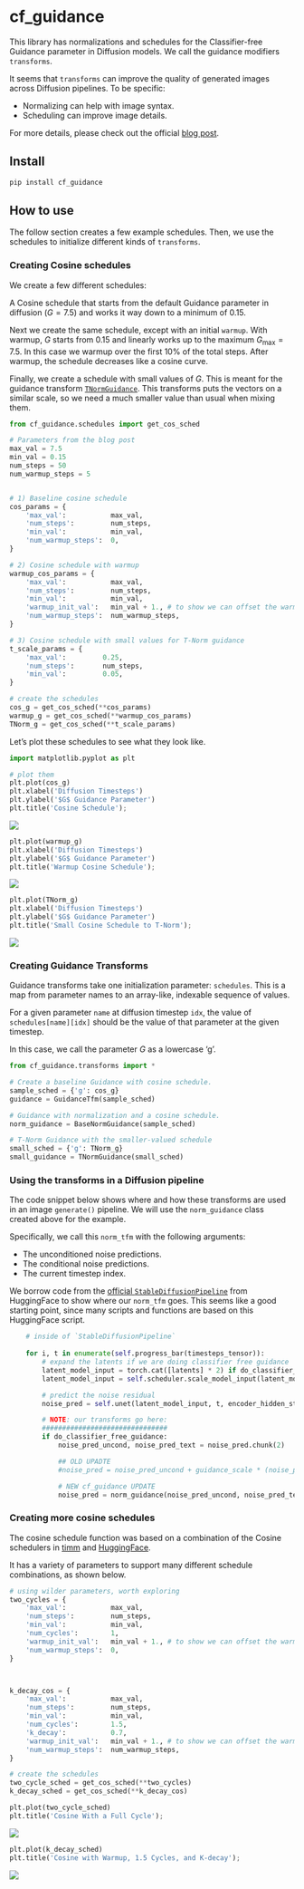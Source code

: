 cf_guidance
================

<!-- WARNING: THIS FILE WAS AUTOGENERATED! DO NOT EDIT! -->

This library has normalizations and schedules for the Classifier-free
Guidance parameter in Diffusion models. We call the guidance modifiers
`transforms`.

It seems that `transforms` can improve the quality of generated images
across Diffusion pipelines. To be specific:

- Normalizing can help with image syntax.  
- Scheduling can improve image details.

For more details, please check out the official [blog
post](https://enzokro.dev/blog/posts/2022-11-15-guidance-expts-1/).

## Install

``` sh
pip install cf_guidance
```

## How to use

The follow section creates a few example schedules. Then, we use the
schedules to initialize different kinds of `transforms`.

### Creating Cosine schedules

We create a few different schedules:

A Cosine schedule that starts from the default Guidance parameter in
diffusion $\left( G = 7.5\right)$ and works it way down to a minimum of
$0.15$.

Next we create the same schedule, except with an initial `warmup`. With
warmup, $G$ starts from $0.15$ and linearly works up to the maximum
$G_\text{max} = 7.5$. In this case we warmup over the first 10% of the
total steps. After warmup, the schedule decreases like a cosine curve.

Finally, we create a schedule with small values of $G$. This is meant
for the guidance transform
[`TNormGuidance`](https://enzokro.github.io/guidance_transforms/transforms.html#tnormguidance).
This transforms puts the vectors on a similar scale, so we need a much
smaller value than usual when mixing them.

``` python
from cf_guidance.schedules import get_cos_sched
```

``` python
# Parameters from the blog post
max_val = 7.5
min_val = 0.15
num_steps = 50
num_warmup_steps = 5


# 1) Baseline cosine schedule
cos_params = {
    'max_val':           max_val,
    'num_steps':         num_steps,
    'min_val':           min_val,
    'num_warmup_steps':  0,
}

# 2) Cosine schedule with warmup 
warmup_cos_params = {
    'max_val':           max_val,
    'num_steps':         num_steps,
    'min_val':           min_val,
    'warmup_init_val':   min_val + 1., # to show we can offset the warmup relative to min
    'num_warmup_steps':  num_warmup_steps,
}

# 3) Cosine schedule with small values for T-Norm guidance
t_scale_params = {
    'max_val':         0.25,
    'num_steps':       num_steps,
    'min_val':         0.05,
}

# create the schedules
cos_g = get_cos_sched(**cos_params)
warmup_g = get_cos_sched(**warmup_cos_params)
TNorm_g = get_cos_sched(**t_scale_params)
```

Let’s plot these schedules to see what they look like.

``` python
import matplotlib.pyplot as plt
```

``` python
# plot them 
plt.plot(cos_g)
plt.xlabel('Diffusion Timesteps')
plt.ylabel('$G$ Guidance Parameter')
plt.title('Cosine Schedule');
```

![](index_files/figure-commonmark/cell-5-output-1.png)

``` python
plt.plot(warmup_g)
plt.xlabel('Diffusion Timesteps')
plt.ylabel('$G$ Guidance Parameter')
plt.title('Warmup Cosine Schedule');
```

![](index_files/figure-commonmark/cell-6-output-1.png)

``` python
plt.plot(TNorm_g)
plt.xlabel('Diffusion Timesteps')
plt.ylabel('$G$ Guidance Parameter')
plt.title('Small Cosine Schedule to T-Norm');
```

![](index_files/figure-commonmark/cell-7-output-1.png)

### Creating Guidance Transforms

Guidance transforms take one initialization parameter: `schedules`. This
is a map from parameter names to an array-like, indexable sequence of
values.

For a given parameter `name` at diffusion timestep `idx`, the value of
`schedules[name][idx]` should be the value of that parameter at the
given timestep.

In this case, we call the parameter $G$ as a lowercase ‘g’.

``` python
from cf_guidance.transforms import *
```

``` python
# Create a baseline Guidance with cosine schedule. 
sample_sched = {'g': cos_g}
guidance = GuidanceTfm(sample_sched)

# Guidance with normalization and a cosine schedule.
norm_guidance = BaseNormGuidance(sample_sched)

# T-Norm Guidance with the smaller-valued schedule
small_sched = {'g': TNorm_g}
small_guidance = TNormGuidance(small_sched)
```

### Using the transforms in a Diffusion pipeline

The code snippet below shows where and how these transforms are used in
an image `generate()` pipeline. We will use the `norm_guidance` class
created above for the example.

Specifically, we call this `norm_tfm` with the following arguments:

- The unconditioned noise predictions.  
- The conditional noise predictions.  
- The current timestep index.

We borrow code from the [official
`StableDiffusionPipeline`](https://github.com/nateraw/stable-diffusion-videos/blob/main/stable_diffusion_videos/stable_diffusion_pipeline.py#L448)
from HuggingFace to show where our `norm_tfm` goes. This seems like a
good starting point, since many scripts and functions are based on this
HuggingFace script.

``` python
    # inside of `StableDiffusionPipeline`
    
    for i, t in enumerate(self.progress_bar(timesteps_tensor)):
        # expand the latents if we are doing classifier free guidance
        latent_model_input = torch.cat([latents] * 2) if do_classifier_free_guidance else latents
        latent_model_input = self.scheduler.scale_model_input(latent_model_input, t)

        # predict the noise residual
        noise_pred = self.unet(latent_model_input, t, encoder_hidden_states=text_embeddings).sample

        # NOTE: our transforms go here:
        ###############################
        if do_classifier_free_guidance:
            noise_pred_uncond, noise_pred_text = noise_pred.chunk(2)

            ## OLD UPADTE
            #noise_pred = noise_pred_uncond + guidance_scale * (noise_pred_text - noise_pred_uncond)

            # NEW cf_guidance UPDATE
            noise_pred = norm_guidance(noise_pred_uncond, noise_pred_text, i)
```

### Creating more cosine schedules

The cosine schedule function was based on a combination of the Cosine
schedulers in
[timm](https://github.com/rwightman/pytorch-image-models/blob/main/timm/scheduler/cosine_lr.py)
and
[HuggingFace](https://github.com/huggingface/transformers/blob/v4.24.0/src/transformers/optimization.py#L104).

It has a variety of parameters to support many different schedule
combinations, as shown below.

``` python
# using wilder parameters, worth exploring
two_cycles = {
    'max_val':           max_val,
    'num_steps':         num_steps,
    'min_val':           min_val,
    'num_cycles':        1,
    'warmup_init_val':   min_val + 1., # to show we can offset the warmup relative to min
    'num_warmup_steps':  0,
}



k_decay_cos = {
    'max_val':           max_val,
    'num_steps':         num_steps,
    'min_val':           min_val,
    'num_cycles':        1.5,
    'k_decay':           0.7,
    'warmup_init_val':   min_val + 1., # to show we can offset the warmup relative to min
    'num_warmup_steps':  num_warmup_steps,
}

# create the schedules
two_cycle_sched = get_cos_sched(**two_cycles)
k_decay_sched = get_cos_sched(**k_decay_cos)
```

``` python
plt.plot(two_cycle_sched)
plt.title('Cosine With a Full Cycle');
```

![](index_files/figure-commonmark/cell-11-output-1.png)

``` python
plt.plot(k_decay_sched)
plt.title('Cosine with Warmup, 1.5 Cycles, and K-decay');
```

![](index_files/figure-commonmark/cell-12-output-1.png)
